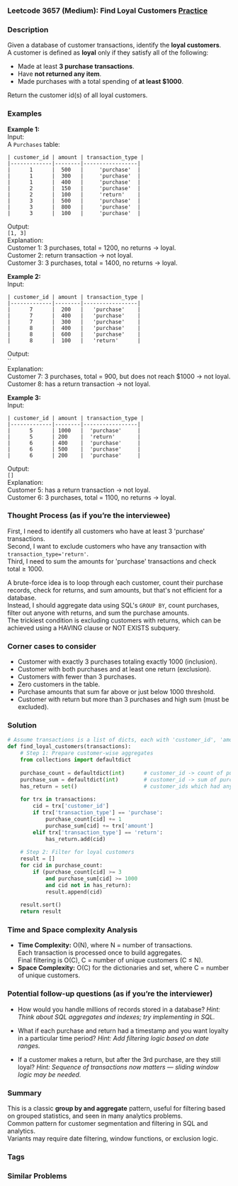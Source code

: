 ### Leetcode 3657 (Medium): Find Loyal Customers [Practice](https://leetcode.com/problems/find-loyal-customers)

### Description  
Given a database of customer transactions, identify the **loyal customers**.  
A customer is defined as **loyal** only if they satisfy all of the following:
- Made at least **3 purchase transactions**.
- Have **not returned any item**.
- Made purchases with a total spending of **at least $1000**.

Return the customer id(s) of all loyal customers.

### Examples  

**Example 1:**  
Input:  
A `Purchases` table:
```
| customer_id | amount | transaction_type |
|-------------|--------|-----------------|
|      1      |  500   |     'purchase'  |
|      1      |  300   |     'purchase'  |
|      1      |  400   |     'purchase'  |
|      2      |  150   |     'purchase'  |
|      2      |  100   |     'return'    |
|      3      |  500   |     'purchase'  |
|      3      |  800   |     'purchase'  |
|      3      |  100   |     'purchase'  |
```
Output:  
`[1, 3]`  
Explanation:  
Customer 1: 3 purchases, total = 1200, no returns → loyal.  
Customer 2: return transaction → not loyal.  
Customer 3: 3 purchases, total = 1400, no returns → loyal.

**Example 2:**  
Input:  
```
| customer_id | amount | transaction_type |
|-------------|--------|-----------------|
|      7      |  200   |   'purchase'    |
|      7      |  400   |   'purchase'    |
|      7      |  300   |   'purchase'    |
|      8      |  400   |   'purchase'    |
|      8      |  600   |   'purchase'    |
|      8      |  100   |   'return'      |
```
Output:  
``  
Explanation:  
Customer 7: 3 purchases, total = 900, but does not reach $1000 → not loyal.  
Customer 8: has a return transaction → not loyal.

**Example 3:**  
Input:  
```
| customer_id | amount | transaction_type |
|-------------|--------|-----------------|
|      5      | 1000   |  'purchase'     |
|      5      | 200    |  'return'       |
|      6      | 400    |  'purchase'     |
|      6      | 500    |  'purchase'     |
|      6      | 200    |  'purchase'     |
```
Output:  
`[]`  
Explanation:  
Customer 5: has a return transaction → not loyal.  
Customer 6: 3 purchases, total = 1100, no returns → loyal.

### Thought Process (as if you’re the interviewee)  

First, I need to identify all customers who have at least 3 'purchase' transactions.  
Second, I want to exclude customers who have any transaction with `transaction_type='return'`.  
Third, I need to sum the amounts for 'purchase' transactions and check total ≥ 1000.

A brute-force idea is to loop through each customer, count their purchase records, check for returns, and sum amounts, but that's not efficient for a database.  
Instead, I should aggregate data using SQL's `GROUP BY`, count purchases, filter out anyone with returns, and sum the purchase amounts.  
The trickiest condition is excluding customers with returns, which can be achieved using a HAVING clause or NOT EXISTS subquery.

### Corner cases to consider  
- Customer with exactly 3 purchases totaling exactly 1000 (inclusion).
- Customer with both purchases and at least one return (exclusion).
- Customers with fewer than 3 purchases.
- Zero customers in the table.
- Purchase amounts that sum far above or just below 1000 threshold.
- Customer with return but more than 3 purchases and high sum (must be excluded).

### Solution

```python
# Assume transactions is a list of dicts, each with 'customer_id', 'amount', 'transaction_type'
def find_loyal_customers(transactions):
    # Step 1: Prepare customer-wise aggregates
    from collections import defaultdict
    
    purchase_count = defaultdict(int)      # customer_id -> count of purchases
    purchase_sum = defaultdict(int)        # customer_id -> sum of purchases
    has_return = set()                     # customer_ids which had any return
    
    for trx in transactions:
        cid = trx['customer_id']
        if trx['transaction_type'] == 'purchase':
            purchase_count[cid] += 1
            purchase_sum[cid] += trx['amount']
        elif trx['transaction_type'] == 'return':
            has_return.add(cid)
    
    # Step 2: Filter for loyal customers
    result = []
    for cid in purchase_count:
        if (purchase_count[cid] >= 3
            and purchase_sum[cid] >= 1000
            and cid not in has_return):
            result.append(cid)
            
    result.sort()
    return result
```

### Time and Space complexity Analysis  

- **Time Complexity:** O(N), where N = number of transactions.  
  Each transaction is processed once to build aggregates.  
  Final filtering is O(C), C = number of unique customers (C ≤ N).
- **Space Complexity:** O(C) for the dictionaries and set, where C = number of unique customers.

### Potential follow-up questions (as if you’re the interviewer)  

- How would you handle millions of records stored in a database?
  *Hint: Think about SQL aggregates and indexes; try implementing in SQL.*

- What if each purchase and return had a timestamp and you want loyalty in a particular time period?
  *Hint: Add filtering logic based on date ranges.*

- If a customer makes a return, but after the 3rd purchase, are they still loyal?
  *Hint: Sequence of transactions now matters — sliding window logic may be needed.*

### Summary
This is a classic **group by and aggregate** pattern, useful for filtering based on grouped statistics, and seen in many analytics problems.  
Common pattern for customer segmentation and filtering in SQL and analytics.  
Variants may require date filtering, window functions, or exclusion logic.

### Tags


### Similar Problems

